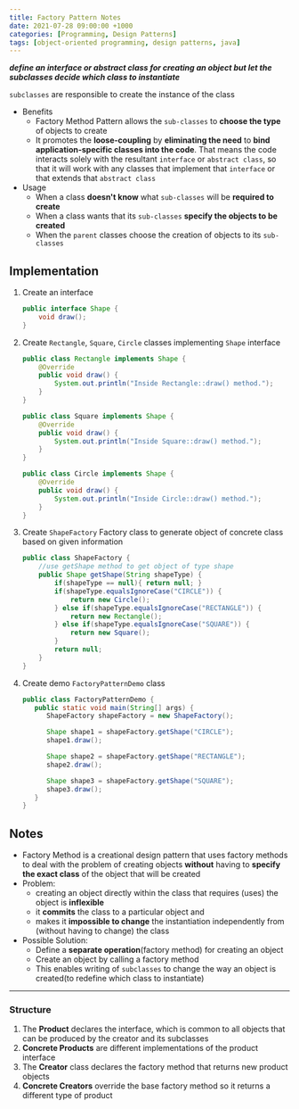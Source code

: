 ```yaml
---
title: Factory Pattern Notes
date: 2021-07-28 09:00:00 +1000
categories: [Programming, Design Patterns]
tags: [object-oriented programming, design patterns, java]
---
```


**_define an interface or abstract class for creating an object but let the subclasses decide which class to instantiate_**

`subclasses` are responsible to create the instance of the class

- Benefits
  - Factory Method Pattern allows the `sub-classes` to **choose the type** of objects to create
  - It promotes the **loose-coupling** by **eliminating the need** to **bind application-specific classes into the code**. That means the code interacts solely with the resultant `interface` or `abstract class`, so that it will work with any classes that implement that `interface` or that extends that `abstract class`
- Usage
  - When a class **doesn't know** what `sub-classes` will be **required to create**
  - When a class wants that its `sub-classes` **specify the objects to be created**
  - When the `parent` classes choose the creation of objects to its `sub-classes`

## Implementation

1. Create an interface

   ```java
   public interface Shape {
       void draw();
   }
   ```

2. Create `Rectangle`, `Square`, `Circle` classes implementing `Shape` interface

   ```java
   public class Rectangle implements Shape {
       @Override
       public void draw() {
           System.out.println("Inside Rectangle::draw() method.");
       }
   }
   ```

   ```java
   public class Square implements Shape {
       @Override
       public void draw() {
           System.out.println("Inside Square::draw() method.");
       }
   }
   ```

   ```java
   public class Circle implements Shape {
       @Override
       public void draw() {
           System.out.println("Inside Circle::draw() method.");
       }
   }
   ```

3. Create `ShapeFactory` Factory class to generate object of concrete class based on given information

   ```java
   public class ShapeFactory {
       //use getShape method to get object of type shape
       public Shape getShape(String shapeType) {
           if(shapeType == null){ return null; }
           if(shapeType.equalsIgnoreCase("CIRCLE")) {
               return new Circle();
           } else if(shapeType.equalsIgnoreCase("RECTANGLE")) {
               return new Rectangle();
           } else if(shapeType.equalsIgnoreCase("SQUARE")) {
               return new Square();
           }
           return null;
       }
   }
   ```

4. Create demo `FactoryPatternDemo` class

   ```java
   public class FactoryPatternDemo {
      public static void main(String[] args) {
         ShapeFactory shapeFactory = new ShapeFactory();

         Shape shape1 = shapeFactory.getShape("CIRCLE");
         shape1.draw();

         Shape shape2 = shapeFactory.getShape("RECTANGLE");
         shape2.draw();

         Shape shape3 = shapeFactory.getShape("SQUARE");
         shape3.draw();
      }
   }
   ```

## Notes

- Factory Method is a creational design pattern that uses factory methods to deal with the problem of creating objects **without** having to **specify the exact class** of the object that will be created
- Problem:
  - creating an object directly within the class that requires (uses) the object is **inflexible**
  - it **commits** the class to a particular object and
  - makes it **impossible to change** the instantiation independently from (without having to change) the class
- Possible Solution:
  - Define a **separate operation**(factory method) for creating an object
  - Create an object by calling a factory method
  - This enables writing of `subclasses` to change the way an object is created(to redefine which class to instantiate)

---

### Structure

1. The **Product** declares the interface, which is common to all objects that can be produced by the creator and its subclasses
2. **Concrete Products** are different implementations of the product interface
3. The **Creator** class declares the factory method that returns new product objects
4. **Concrete Creators** override the base factory method so it returns a different type of product
